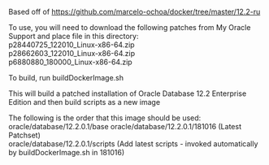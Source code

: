 Based off of https://github.com/marcelo-ochoa/docker/tree/master/12.2-ru

To use, you will need to download the following patches from My Oracle Support and place file in this directory:  
p28440725_122010_Linux-x86-64.zip  
p28662603_122010_Linux-x86-64.zip  
p6880880_180000_Linux-x86-64.zip  

To build, run buildDockerImage.sh

This will build a patched installation of Oracle Database 12.2 Enterprise Edition and then build scripts as a new image

The following is the order that this image should be used:  
      oracle/database/12.2.0.1/base
      oracle/database/12.2.0.1/181016 (Latest Patchset)  
      oracle/database/12.2.0.1/scripts (Add latest scripts - invoked automatically by buildDockerImage.sh in 181016)


